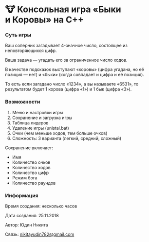 # 🐮 Консольная игра «Быки и Коровы» на C++

### Суть игры
Ваш соперник загадывает 4-значное число, состоящее из неповторяющихся цифр. 

Ваша задача — угадать его за ограниченное число ходов. 

В качестве подсказок выступают «коровы» (цифра угадана, но её позиция — нет) и «быки» (когда совпадает и цифра и её позиция). 

То есть если загадано число «1234», а вы называете «6531», то результатом будет 1 корова (цифра «1») и 1 бык (цифра «3»).

### Возможности

1. Меню и настройки игры
2. Сохранение и загрузка игры
3. Таблица лидеров
4. Удаление игры (unistal.bat)
5. Очки (чем меньше ходов, тем больше очков)
6. Сложность: 3 варианта (легкий, средний, сложный)

Сохранение включает:
- Имя
- Количество очков
- Количество ходов
- Количество цифр
- Режим бога
- Количество раундов

### Информация

Время создания: несколько часов

Дата создания: 25.11.2018

Автор: Юдин Никита

Связь: nikitayudin782@gmail.com
